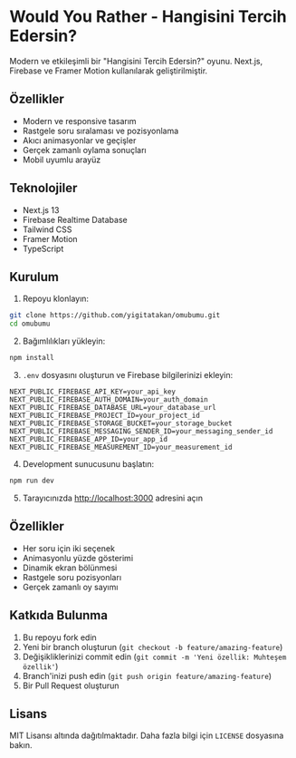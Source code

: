# Would You Rather - Hangisini Tercih Edersin?

Modern ve etkileşimli bir "Hangisini Tercih Edersin?" oyunu. Next.js, Firebase ve Framer Motion kullanılarak geliştirilmiştir.

## Özellikler

- Modern ve responsive tasarım
- Rastgele soru sıralaması ve pozisyonlama
- Akıcı animasyonlar ve geçişler
- Gerçek zamanlı oylama sonuçları
- Mobil uyumlu arayüz

## Teknolojiler

- Next.js 13
- Firebase Realtime Database
- Tailwind CSS
- Framer Motion
- TypeScript

## Kurulum

1. Repoyu klonlayın:
```bash
git clone https://github.com/yigitatakan/omubumu.git
cd omubumu
```

2. Bağımlılıkları yükleyin:
```bash
npm install
```

3. `.env` dosyasını oluşturun ve Firebase bilgilerinizi ekleyin:
```env
NEXT_PUBLIC_FIREBASE_API_KEY=your_api_key
NEXT_PUBLIC_FIREBASE_AUTH_DOMAIN=your_auth_domain
NEXT_PUBLIC_FIREBASE_DATABASE_URL=your_database_url
NEXT_PUBLIC_FIREBASE_PROJECT_ID=your_project_id
NEXT_PUBLIC_FIREBASE_STORAGE_BUCKET=your_storage_bucket
NEXT_PUBLIC_FIREBASE_MESSAGING_SENDER_ID=your_messaging_sender_id
NEXT_PUBLIC_FIREBASE_APP_ID=your_app_id
NEXT_PUBLIC_FIREBASE_MEASUREMENT_ID=your_measurement_id
```

4. Development sunucusunu başlatın:
```bash
npm run dev
```

5. Tarayıcınızda [http://localhost:3000](http://localhost:3000) adresini açın

## Özellikler

- Her soru için iki seçenek
- Animasyonlu yüzde gösterimi
- Dinamik ekran bölünmesi
- Rastgele soru pozisyonları
- Gerçek zamanlı oy sayımı

## Katkıda Bulunma

1. Bu repoyu fork edin
2. Yeni bir branch oluşturun (`git checkout -b feature/amazing-feature`)
3. Değişikliklerinizi commit edin (`git commit -m 'Yeni özellik: Muhteşem özellik'`)
4. Branch'inizi push edin (`git push origin feature/amazing-feature`)
5. Bir Pull Request oluşturun

## Lisans

MIT Lisansı altında dağıtılmaktadır. Daha fazla bilgi için `LICENSE` dosyasına bakın.
